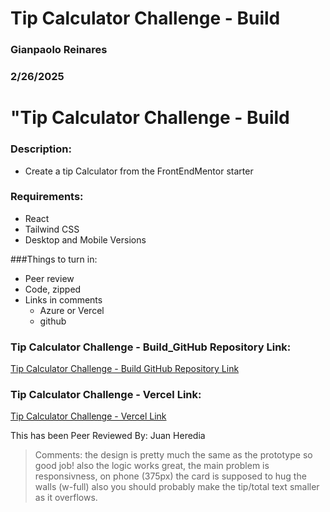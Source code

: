 # Tip Calculator Challenge - Build

### Gianpaolo Reinares
### 2/26/2025
# "Tip Calculator Challenge - Build
### Description: 
- Create a tip Calculator from the FrontEndMentor starter

### Requirements:
- React
- Tailwind CSS
- Desktop and Mobile Versions

###Things to turn in:

- Peer review
- Code, zipped
- Links in comments
    - Azure or Vercel
    - github


### Tip Calculator Challenge - Build_GitHub Repository Link:
[Tip Calculator Challenge - Build GitHub Repository Link](https://github.com/MandoxaElemental/tipcalculatorapp)

### Tip Calculator Challenge - Vercel Link:
[Tip Calculator Challenge - Vercel Link](https://tipcalculatorapp-ten.vercel.app/)

This has been Peer Reviewed By: Juan Heredia
> Comments: the design is pretty much the same as the prototype so good job! also the logic works great, the main problem is responsivness, on phone (375px) the card is supposed to hug the walls (w-full) 
also you should probably make the tip/total text smaller as it overflows.